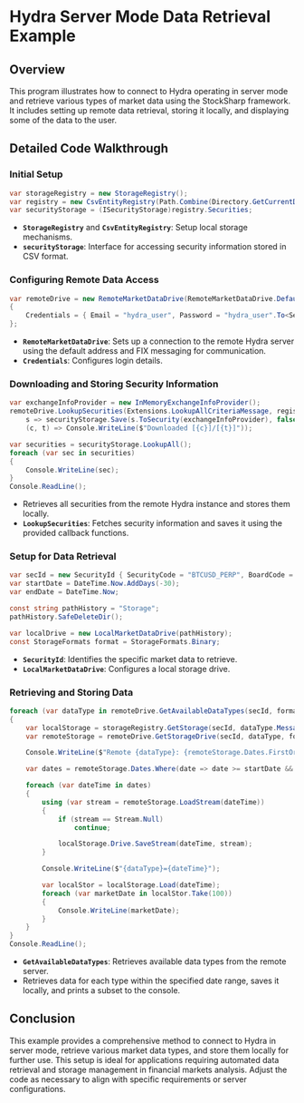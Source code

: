 # Hydra Server Mode Data Retrieval Example

## Overview

This program illustrates how to connect to Hydra operating in server mode and retrieve various types of market data using the StockSharp framework. It includes setting up remote data retrieval, storing it locally, and displaying some of the data to the user.

## Detailed Code Walkthrough

### Initial Setup

```csharp
var storageRegistry = new StorageRegistry();
var registry = new CsvEntityRegistry(Path.Combine(Directory.GetCurrentDirectory(), "Storage"));
var securityStorage = (ISecurityStorage)registry.Securities;
```

- **`StorageRegistry`** and **`CsvEntityRegistry`**: Setup local storage mechanisms. 
- **`securityStorage`**: Interface for accessing security information stored in CSV format.

### Configuring Remote Data Access

```csharp
var remoteDrive = new RemoteMarketDataDrive(RemoteMarketDataDrive.DefaultAddress, new FixMessageAdapter(new IncrementalIdGenerator()))
{
    Credentials = { Email = "hydra_user", Password = "hydra_user".To<SecureString>() }
};
```

- **`RemoteMarketDataDrive`**: Sets up a connection to the remote Hydra server using the default address and FIX messaging for communication.
- **`Credentials`**: Configures login details.

### Downloading and Storing Security Information

```csharp
var exchangeInfoProvider = new InMemoryExchangeInfoProvider();
remoteDrive.LookupSecurities(Extensions.LookupAllCriteriaMessage, registry.Securities,
    s => securityStorage.Save(s.ToSecurity(exchangeInfoProvider), false), () => false,
    (c, t) => Console.WriteLine($"Downloaded [{c}]/[{t}]"));

var securities = securityStorage.LookupAll();
foreach (var sec in securities)
{
    Console.WriteLine(sec);
}
Console.ReadLine();
```

- Retrieves all securities from the remote Hydra instance and stores them locally.
- **`LookupSecurities`**: Fetches security information and saves it using the provided callback functions.

### Setup for Data Retrieval

```csharp
var secId = new SecurityId { SecurityCode = "BTCUSD_PERP", BoardCode = "BNBCN" };
var startDate = DateTime.Now.AddDays(-30);
var endDate = DateTime.Now;

const string pathHistory = "Storage";
pathHistory.SafeDeleteDir();

var localDrive = new LocalMarketDataDrive(pathHistory);
const StorageFormats format = StorageFormats.Binary;
```

- **`SecurityId`**: Identifies the specific market data to retrieve.
- **`LocalMarketDataDrive`**: Configures a local storage drive.

### Retrieving and Storing Data

```csharp
foreach (var dataType in remoteDrive.GetAvailableDataTypes(secId, format))
{
    var localStorage = storageRegistry.GetStorage(secId, dataType.MessageType, dataType.Arg, localDrive, format);
    var remoteStorage = remoteDrive.GetStorageDrive(secId, dataType, format);

    Console.WriteLine($"Remote {dataType}: {remoteStorage.Dates.FirstOrDefault()}-{remoteStorage.Dates.LastOrDefault()}");

    var dates = remoteStorage.Dates.Where(date => date >= startDate && date <= endDate).ToList();

    foreach (var dateTime in dates)
    {
        using (var stream = remoteStorage.LoadStream(dateTime))
        {
            if (stream == Stream.Null)
                continue;

            localStorage.Drive.SaveStream(dateTime, stream);
        }

        Console.WriteLine($"{dataType}={dateTime}");

        var localStor = localStorage.Load(dateTime);
        foreach (var marketDate in localStor.Take(100))
        {
            Console.WriteLine(marketDate);
        }
    }
}
Console.ReadLine();
```

- **`GetAvailableDataTypes`**: Retrieves available data types from the remote server.
- Retrieves data for each type within the specified date range, saves it locally, and prints a subset to the console.

## Conclusion

This example provides a comprehensive method to connect to Hydra in server mode, retrieve various market data types, and store them locally for further use. This setup is ideal for applications requiring automated data retrieval and storage management in financial markets analysis. Adjust the code as necessary to align with specific requirements or server configurations.